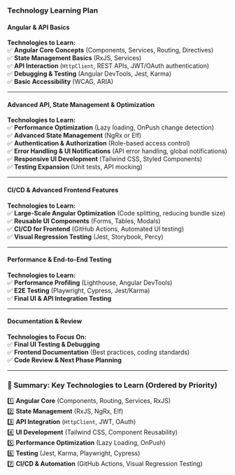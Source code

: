 ### **Technology Learning Plan**  

#### **Angular & API Basics**  
**Technologies to Learn:**  
✅ **Angular Core Concepts** (Components, Services, Routing, Directives)  
✅ **State Management Basics** (RxJS, Services)  
✅ **API Interaction** (`HttpClient`, REST APIs, JWT/OAuth authentication)  
✅ **Debugging & Testing** (Angular DevTools, Jest, Karma)  
✅ **Basic Accessibility** (WCAG, ARIA)  

---

#### **Advanced API, State Management & Optimization**  
**Technologies to Learn:**  
✅ **Performance Optimization** (Lazy loading, OnPush change detection)  
✅ **Advanced State Management** (NgRx or Elf)  
✅ **Authentication & Authorization** (Role-based access control)  
✅ **Error Handling & UI Notifications** (API error handling, global notifications)  
✅ **Responsive UI Development** (Tailwind CSS, Styled Components)  
✅ **Testing Expansion** (Unit tests, API mocking)  

---

#### **CI/CD & Advanced Frontend Features**  
**Technologies to Learn:**  
✅ **Large-Scale Angular Optimization** (Code splitting, reducing bundle size)  
✅ **Reusable UI Components** (Forms, Tables, Modals)  
✅ **CI/CD for Frontend** (GitHub Actions, Automated UI testing)  
✅ **Visual Regression Testing** (Jest, Storybook, Percy)  

---

#### **Performance & End-to-End Testing**  
**Technologies to Learn:**  
✅ **Performance Profiling** (Lighthouse, Angular DevTools)  
✅ **E2E Testing** (Playwright, Cypress, Jest/Karma)  
✅ **Final UI & API Integration Testing**  

---

#### **Documentation & Review**  
**Technologies to Focus On:**  
✅ **Final UI Testing & Debugging**  
✅ **Frontend Documentation** (Best practices, coding standards)  
✅ **Code Review & Next Phase Planning**  

---

### **🔹 Summary: Key Technologies to Learn (Ordered by Priority)**  
1️⃣ **Angular Core** (Components, Routing, Services, RxJS)  
2️⃣ **State Management** (RxJS, NgRx, Elf)  
3️⃣ **API Integration** (`HttpClient`, JWT, OAuth)  
4️⃣ **UI Development** (Tailwind CSS, Component Reusability)  
5️⃣ **Performance Optimization** (Lazy Loading, OnPush)  
6️⃣ **Testing** (Jest, Karma, Playwright, Cypress)  
7️⃣ **CI/CD & Automation** (GitHub Actions, Visual Regression Testing)  
